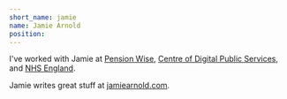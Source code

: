 ```yaml
---
short_name: jamie
name: Jamie Arnold
position: 
---
```

I've worked with Jamie at [Pension Wise](https://www.moneyhelper.org.uk/en/pensions-and-retirement/pension-wise), [Centre of Digital Public Services](https://digitalpublicservices.gov.wales/), and [NHS England](https://www.england.nhs.uk/).

Jamie writes great stuff at [jamiearnold.com](https://www.jamiearnold.com/).